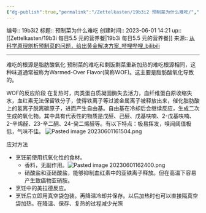 ```yaml
---
{"dg-publish":true,"permalink":"/Zettelkasten/19b3i2 预制菜为什么难吃/","dgPassFrontmatter":true}
---
```


编号:: 19b3i2
标题:: 预制菜为什么难吃
创建时间:: 2023-06-01 14:21
up:: [[Zettelkasten/19b3i 每日5.5 元的营养餐\|19b3i 每日5.5 元的营养餐]]
来源:: [从科学原理剖析预制菜的问题，给出黄金解决方案_哔哩哔哩_bilibili](https://www.bilibili.com/video/BV1Q24y1K7ND/?spm_id_from=333.1245.0.0&vd_source=bcf798ace50733030b9c7e1fb6a3a349)

---
难吃的根源是脂肪酸氧化
预制菜的难吃和剩饭剩菜重新加热的难吃根源相同，这种味道通常被称为Warmed-Over Flavor(简称WOF)。这主要是脂肪酸氧化导致的。

WOF的反应阶段
在复热时，肉类蛋白质凝固酶失去活力，血纤维蛋白原收缩失水，血红素无法保留铁分子，使得铁离子等过渡金属离子被释放出来，催化脂肪酸上的氢离子脱离碳原子，进而产生自由基。自由基在冷却后会继续反应，生成二次生成的氧化物。其中具有代表性的物质是戊醛、己醛、戊基呋喃、2-戊基呋喃、2-辛烯醛、23-辛二酮、24-癸二烯醛等。有以下特点：极易挥发，嗅闻阈值极低，气味不佳。
![Pasted image 20230601161504.png](/img/user/attachment/Pasted%20image%2020230601161504.png)

应对方法
- 烹饪前使用抗氧化性的食材。
	- 香料，无副作用。![Pasted image 20230601162400.png](/img/user/attachment/Pasted%20image%2020230601162400.png)
	- 硝酸盐和亚硝酸盐，能够抑制血红素中的亚铁离子释放。但在高温下容易产生致癌物亚硝胺。
- 烹饪中的美拉德反应。
- 烹饪后立即用真空袋包装。再降温冷却并保存。以后加热时也可以直接隔真空袋加热。在降温、保存、复热的过程减少光照